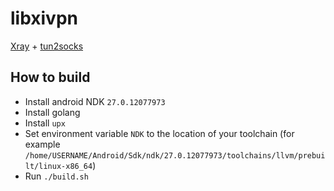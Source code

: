 # libxivpn

[Xray](https://github.com/xtls/xray-core) + [tun2socks](https://github.com/xjasonlyu/tun2socks)

## How to build

- Install android NDK `27.0.12077973`
- Install golang
- Install `upx`
- Set environment variable `NDK` to the location of your toolchain (for example `/home/USERNAME/Android/Sdk/ndk/27.0.12077973/toolchains/llvm/prebuilt/linux-x86_64`)
- Run `./build.sh`